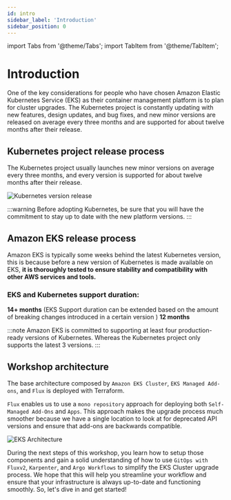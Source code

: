 ```yaml
---
id: intro
sidebar_label: 'Introduction'
sidebar_position: 0
---
```


import Tabs from '@theme/Tabs';
import TabItem from '@theme/TabItem';

# Introduction

One of the key considerations for people who have chosen Amazon Elastic Kubernetes Service (EKS) as their container management platform is to plan for cluster upgrades. The Kubernetes project is constantly updating with new features, design updates, and bug fixes, and new minor versions are released on average every three months and are supported for about twelve months after their release.

## Kubernetes project release process

The Kubernetes project usually launches new minor versions on average every three months, and every version is supported for about twelve months after their release.


![Kubernetes version release](../static/img/kubernetes-release-diagram.png)

:::warning
Before adopting Kubernetes, be sure that you will have the commitment to stay up to date with the new platform versions.
:::

## Amazon EKS release process

Amazon EKS is typically some weeks behind the latest Kubernetes version, this is because before a new version of Kubernetes is made available on EKS, **it is thoroughly tested to ensure stability and compatibility with other AWS services and tools.**

<!-- ![Kubernetes version release](../static/img/EKS-Upgrades-EKS-Release.png) -->


### EKS and Kubernetes support duration:

<Tabs>
  <TabItem value="eks" label="Amazon EKS" default>
    <b>14+ months</b> (EKS Support duration can be extended based on the amount of breaking changes introduced in a certain version )
  </TabItem>
  <TabItem value="kubernetes" label="Kubernetes">
    <b>12 months</b>
  </TabItem>
</Tabs>


:::note
Amazon EKS is committed to supporting at least four production-ready versions of Kubernetes. Whereas the Kubernetes project only supports the latest 3 versions.
:::

## Workshop architecture

The base architecture composed by `Amazon EKS Cluster`, `EKS Managed Add-ons`, and `Flux` is deployed with Terraform.

`Flux` enables us to use a `mono repository` approach for deploying both `Self-Managed Add-Ons` and `Apps`.
This approach makes the upgrade process much smoother because we have a single location to look at for deprecated API versions and ensure that add-ons are backwards compatible.

![EKS Architecture](../static/img/eks-upgrades-architecture.png)

During the next steps of this workshop, you learn how to setup those components and gain a solid understanding of how to use `GitOps with Fluxv2`, `Karpenter`, and `Argo Workflows` to simplify the EKS Cluster upgrade process. We hope that this will help you streamline your workflow and ensure that your infrastructure is always up-to-date and functioning smoothly. So, let's dive in and get started!

